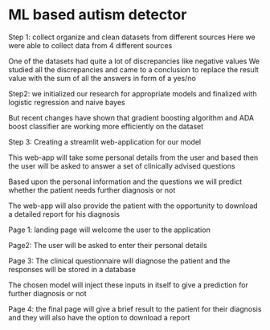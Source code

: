 # ML based autism detector

Step 1: collect organize and clean datasets from different sources
Here we were able to collect data from 4 different sources 

One of the datasets had quite a lot of discrepancies like negative values 
We studied all the discrepancies and came to a conclusion to replace the result value with the sum of all the answers in form of a yes/no 

Step2: we initialized our research for appropriate models and finalized with logistic regression and naive bayes

But recent changes have shown that gradient boosting algorithm and ADA boost classifier are working more efficiently on the dataset

Step 3: Creating a streamlit web-application for our model

This web-app will take some personal details from the user and based then the user will be asked to answer a set of clinically advised questions 

Based upon the personal information and the questions we will predict whether the patient needs further diagnosis or not

The web-app will also provide the patient with the opportunity to download a detailed report for his diagnosis 

Page 1: landing page will welcome the user to the application 

Page2: The user will be asked to enter their personal details

Page 3: The clinical questionnaire will diagnose the patient and the responses will be stored in a database

The chosen model will inject these inputs in itself to give a prediction for further diagnosis or not

Page 4: the final page will give a brief result to the patient for their diagnosis and they will also have the option to download a report
